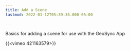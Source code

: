 ```yaml
---
title: Add a Scene
lastmod: 2022-01-12T05:39:36.000-05:00

---
```

Basics for adding a scene for use with the GeoSync App

{{<vimeo 421163579>}}
